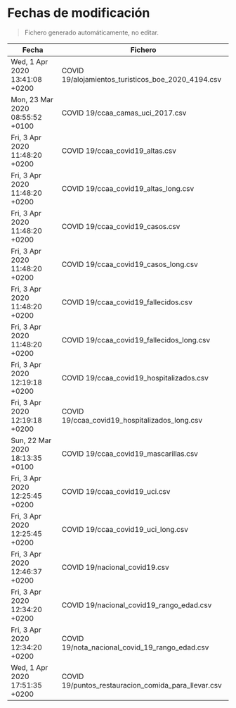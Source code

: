 # Fechas de modificación

> Fichero generado automáticamente, no editar.

| Fecha                           | Fichero                  |
|---------------------------------|--------------------------|
| Wed, 1 Apr 2020 13:41:08 +0200  | COVID 19/alojamientos_turisticos_boe_2020_4194.csv |
| Mon, 23 Mar 2020 08:55:52 +0100  | COVID 19/ccaa_camas_uci_2017.csv |
| Fri, 3 Apr 2020 11:48:20 +0200  | COVID 19/ccaa_covid19_altas.csv |
| Fri, 3 Apr 2020 11:48:20 +0200  | COVID 19/ccaa_covid19_altas_long.csv |
| Fri, 3 Apr 2020 11:48:20 +0200  | COVID 19/ccaa_covid19_casos.csv |
| Fri, 3 Apr 2020 11:48:20 +0200  | COVID 19/ccaa_covid19_casos_long.csv |
| Fri, 3 Apr 2020 11:48:20 +0200  | COVID 19/ccaa_covid19_fallecidos.csv |
| Fri, 3 Apr 2020 11:48:20 +0200  | COVID 19/ccaa_covid19_fallecidos_long.csv |
| Fri, 3 Apr 2020 12:19:18 +0200  | COVID 19/ccaa_covid19_hospitalizados.csv |
| Fri, 3 Apr 2020 12:19:18 +0200  | COVID 19/ccaa_covid19_hospitalizados_long.csv |
| Sun, 22 Mar 2020 18:13:35 +0100  | COVID 19/ccaa_covid19_mascarillas.csv |
| Fri, 3 Apr 2020 12:25:45 +0200  | COVID 19/ccaa_covid19_uci.csv |
| Fri, 3 Apr 2020 12:25:45 +0200  | COVID 19/ccaa_covid19_uci_long.csv |
| Fri, 3 Apr 2020 12:46:37 +0200  | COVID 19/nacional_covid19.csv |
| Fri, 3 Apr 2020 12:34:20 +0200  | COVID 19/nacional_covid19_rango_edad.csv |
| Fri, 3 Apr 2020 12:34:20 +0200  | COVID 19/nota_nacional_covid_19_rango_edad.csv |
| Wed, 1 Apr 2020 17:51:35 +0200  | COVID 19/puntos_restauracion_comida_para_llevar.csv |
